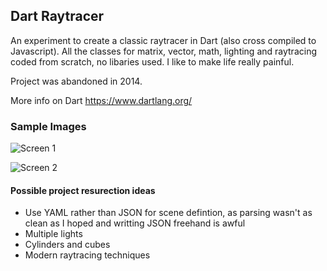 ## Dart Raytracer

An experiment to create a classic raytracer in Dart (also cross compiled to Javascript).
All the classes for matrix, vector, math, lighting and raytracing coded from scratch, no libaries used. I like to make life really painful.

Project was abandoned in 2014. 

More info on Dart https://www.dartlang.org/ 

### Sample Images

![Screen 1](https://cloud.githubusercontent.com/assets/14982936/10375723/fc3d3a72-6df1-11e5-920a-308ca1dbc016.png)

![Screen 2](https://cloud.githubusercontent.com/assets/14982936/10375740/0f6bb70e-6df2-11e5-936c-62602e3a4d40.png)


#### Possible project resurection ideas

- Use YAML rather than JSON for scene defintion, as parsing wasn't as clean as I hoped and writting JSON freehand is awful
- Multiple lights
- Cylinders and cubes
- Modern raytracing techniques
